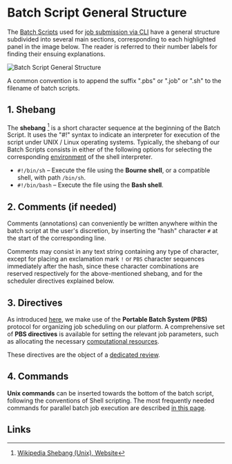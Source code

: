 # Batch Script General Structure

The [Batch Scripts](overview.md) used for [job submission via CLI](../overview.md) have a general structure subdivided into several main sections, corresponding to each highlighted panel in the image below. The reader is referred to their number labels for finding their ensuing explanations.

![Batch Script General Structure](/images/jobscript_structure.png "Batch Script General Structure")

A common convention is to append the suffix ".pbs" or ".job" or ".sh" to the filename of batch scripts.

## 1. Shebang

The **shebang** [^1] is a short character sequence at the beginning of the Batch Script. It uses the "#!" syntax to indicate an interpreter for execution of the script under UNIX / Linux operating systems. Typically, the shebang of our Batch Scripts consists in either of the following options for selecting the corresponding [environment](../../cli/environment.md#shell-type) of the shell interpreter.

- `#!/bin/sh` – Execute the file using the **Bourne shell**, or a compatible shell, with path `/bin/sh`.
- `#!/bin/bash` – Execute the file using the **Bash shell**.

## 2. Comments (if needed)

Comments (annotations) can conveniently be written anywhere within the batch script at the user's discretion, by inserting the "hash" character `#` at the start of the corresponding line.
 
Comments may consist in any text string containing any type of character, except for placing an exclamation mark `!` or `PBS` character sequences immediately after the hash, since these character combinations are reserved respectively for the above-mentioned shebang, and for the scheduler directives explained below.

## 3. Directives

As introduced [here](overview.md#implementation), we make use of the **Portable Batch System (PBS)** protocol for organizing job scheduling on our platform. A comprehensive set of **PBS directives** is available for setting the relevant job parameters, such as allocating the necessary [computational resources](../../infrastructure/compute/parameters.md). 

These directives are the object of a [dedicated review](directives.md).

## 4. Commands

**Unix commands** can be inserted towards the bottom of the batch script, following the conventions of Shell scripting. The most frequently needed commands for parallel batch job execution are described [in this page](commands.md).

## Links

[^1]: [Wikipedia Shebang (Unix), Website](https://en.wikipedia.org/wiki/Shebang_(Unix))
